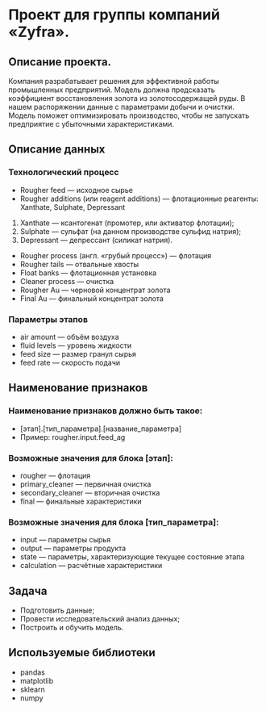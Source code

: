 # Проект для группы компаний «Zyfra».

## Описание проекта.
Компания разрабатывает решения для эффективной работы промышленных предприятий. Модель должна предсказать коэффициент восстановления золота из золотосодержащей руды. В нашем распоряжении данные с параметрами добычи и очистки.
Модель поможет оптимизировать производство, чтобы не запускать предприятие с убыточными характеристиками.

## Описание данных
### Технологический процесс
- Rougher feed — исходное сырье
- Rougher additions (или reagent additions) — флотационные реагенты: Xanthate, Sulphate, Depressant
1. Xanthate — ксантогенат (промотер, или активатор флотации);
2. Sulphate — сульфат (на данном производстве сульфид натрия);
3. Depressant — депрессант (силикат натрия).
- Rougher process (англ. «грубый процесс») — флотация
- Rougher tails — отвальные хвосты
- Float banks — флотационная установка
- Cleaner process — очистка
- Rougher Au — черновой концентрат золота
- Final Au — финальный концентрат золота

### Параметры этапов
- air amount — объём воздуха
- fluid levels — уровень жидкости
- feed size — размер гранул сырья
- feed rate — скорость подачи

## Наименование признаков
### Наименование признаков должно быть такое:
- [этап].[тип_параметра].[название_параметра]
- Пример: rougher.input.feed_ag
### Возможные значения для блока [этап]:
- rougher — флотация
- primary_cleaner — первичная очистка
- secondary_cleaner — вторичная очистка
- final — финальные характеристики
### Возможные значения для блока [тип_параметра]:
- input — параметры сырья
- output — параметры продукта
- state — параметры, характеризующие текущее состояние этапа
- calculation — расчётные характеристики 

## Задача
- Подготовить данные;
- Провести исследовательский анализ данных;
- Построить и обучить модель.

## Используемые библиотеки
- pandas
- matplotlib
- sklearn
- numpy
